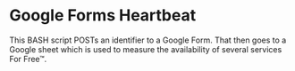 # Google Forms Heartbeat

This BASH script POSTs an identifier to a Google Form. That then goes to a Google sheet which is used to measure the availability of several services For Free™.

